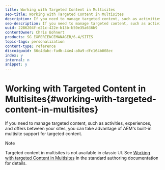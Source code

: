 ```yaml
---
title: Working with Targeted Content in Multisites
seo-title: Working with Targeted Content in Multisites
description: If you need to manage targeted content, such as activities, experiences, and offers between your sites, you can take advantage of AEM's built-in multisite support for targeted content.
seo-description: If you need to manage targeted content, such as activities, experiences, and offers between your sites, you can take advantage of AEM's built-in multisite support for targeted content.
uuid: 2286204f-e21c-422e-b13b-b50e35a636b9
contentOwner: Chris Bohnert
products: SG_EXPERIENCEMANAGER/6.4/SITES
topic-tags: personalization
content-type: reference
discoiquuid: 86c4dabc-fadb-44e4-a0a9-dfc164b008ec
index: y
internal: n
snippet: y
---
```


# Working with Targeted Content in Multisites{#working-with-targeted-content-in-multisites}

If you need to manage targeted content, such as activities, experiences, and offers between your sites, you can take advantage of AEM's built-in multisite support for targeted content.

>[!NOTE]
>
>Targeted content in multisites is not available in classic UI. See [Working with targeted Content in Multisites](../../../sites/authoring/using/multisite-support-targeted-content.md) in the standard authoring documentation for details.

